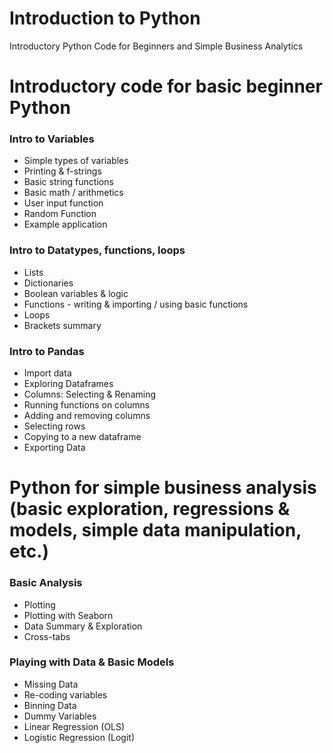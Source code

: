 # Introduction to Python
Introductory Python Code for Beginners and Simple Business Analytics 

# Introductory code for basic beginner Python

### Intro to Variables

- Simple types of variables
- Printing & f-strings
- Basic string functions
- Basic math / arithmetics 
- User input function
- Random Function
- Example application

### Intro to Datatypes, functions, loops
- Lists
- Dictionaries 
- Boolean variables & logic
- Functions - writing & importing / using basic functions
- Loops
- Brackets summary

### Intro to Pandas 
- Import data
- Exploring Dataframes
- Columns: Selecting & Renaming
- Running functions on columns
- Adding and removing columns
- Selecting rows
- Copying to a new dataframe
- Exporting Data

# Python for simple business analysis (basic exploration, regressions & models, simple data manipulation, etc.)

### Basic Analysis
- Plotting
-   Plotting with Seaborn
- Data Summary & Exploration
- Cross-tabs

### Playing with Data & Basic Models
- Missing Data
- Re-coding variables
- Binning Data
- Dummy Variables
- Linear Regression (OLS)
- Logistic Regression (Logit)



